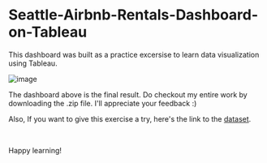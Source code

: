 # Seattle-Airbnb-Rentals-Dashboard-on-Tableau

This dashboard was built as a practice excersise to learn data visualization using Tableau.

![image](https://user-images.githubusercontent.com/89099676/234007795-417358c1-c747-42ac-b2a1-0ae129ab2b98.png)


The dashboard above is the final result. Do checkout my entire work by downloading the .zip file. I'll appreciate your feedback :)

Also, If you want to give this exercise a try, here's the link to the [dataset](https://www.kaggle.com/datasets/alexanderfreberg/airbnb-listings-2016-dataset).

&nbsp;

Happy learning!
